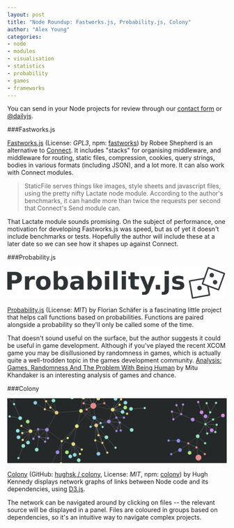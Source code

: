 ```yaml
---
layout: post
title: "Node Roundup: Fastworks.js, Probability.js, Colony"
author: "Alex Young"
categories: 
- node
- modules
- visualisation
- statistics
- probability
- games
- frameworks
---
```


<div class="intro">
You can send in your Node projects for review through our <a href="/contact.html">contact form</a> or <a href="http://twitter.com/dailyjs">@dailyjs</a>.
</div>

###Fastworks.js

[Fastworks.js](https://github.com/RobeeeJay/Fastworks.js) (License: _GPL3_, npm: [fastworks](https://npmjs.org/package/fastworks)) by Robee Shepherd is an alternative to [Connect](http://www.senchalabs.org/connect/).  It includes "stacks" for organising middleware, and middleware for routing, static files, compression, cookies, query strings, bodies in various formats (including JSON), and a lot more.  It can also work with Connect modules.

> StaticFile serves things like images, style sheets and javascript files, using the pretty nifty Lactate node module. According to the author's benchmarks, it can handle more than twice the requests per second that Connect's Send module can.

That Lactate module sounds promising.  On the subject of performance, one motivation for developing Fastworks.js was speed, but as of yet it doesn't include benchmarks or tests.  Hopefully the author will include these at a later date so we can see how it shapes up against Connect.

###Probability.js

![Probability.js](/images/posts/probability-js.png)

[Probability.js](https://github.com/fschaefer/Probability.js) (License: _MIT_) by Florian Schäfer is a fascinating little project that helps call functions based on probabilities.  Functions are paired alongside a probability so they'll only be called some of the time.

That doesn't sound useful on the surface, but the author suggests it could be useful in game development.  Although if you've played the recent XCOM game you may be disillusioned by randomness in games, which is actually quite a well-trodden topic in the games development community.  [Analysis: Games, Randomness And The Problem With Being Human](http://www.gamasutra.com/view/news/34038/Analysis_Games_Randomness_And_The_Problem_With_Being_Human.php#.UJpZKGmopQI) by Mitu Khandaker is an interesting analysis of games and chance.

###Colony

![Colony](/images/posts/colony.png)

[Colony](http://hughsk.github.com/colony/) (GitHub: [hughsk / colony](https://github.com/hughsk/colony), License: _MIT_, npm: [colony](https://npmjs.org/package/colony)) by Hugh Kennedy displays network graphs of links between Node code and its dependencies, using [D3.js](http://d3js.org/).

The network can be navigated around by clicking on files -- the relevant source will be displayed in a panel.  Files are coloured in groups based on dependencies, so it's an intuitive way to navigate complex projects.
